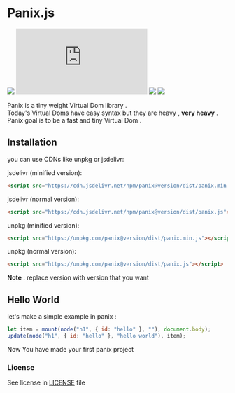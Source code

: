 # Panix.js

![](https://img.shields.io/codefactor/grade/github/mehanalavimajd/panix?label=Code%20Quality) ![GitHub file size in bytes](https://img.shields.io/github/size/mehanalavimajd/panix/dist/panix.min.js?label=minified%20sized) ![](https://img.shields.io/depfu/mehanalavimajd/panix) ![](https://img.shields.io/github/last-commit/mehanalavimajd/panix)

Panix is a tiny weight Virtual Dom library . <br>
Today's Virtual Doms have easy syntax but they are heavy , **very heavy** . <br>
Panix goal is to be a fast and tiny Virtual Dom .

## Installation

you can use CDNs like unpkg or jsdelivr:

jsdelivr (minified version):

```html
<script src="https://cdn.jsdelivr.net/npm/panix@version/dist/panix.min.js"></script>
```

jsdelivr (normal version):

```html
<script src="https://cdn.jsdelivr.net/npm/panix@version/dist/panix.js"></script>
```

unpkg (minified version):

```html
<script src="https://unpkg.com/panix@version/dist/panix.min.js"></script>
```

unpkg (normal version):

```html
<script src="https://unpkg.com/panix@version/dist/panix.js"></script>
```

**Note** : replace version with version that you want

## Hello World

let's make a simple example in panix :

```js
let item = mount(node("h1", { id: "hello" }, ""), document.body);
update(node("h1", { id: "hello" }, "hello world"), item);
```

Now You have made your first panix project

### License

See license in [LICENSE](LICENSE) file
